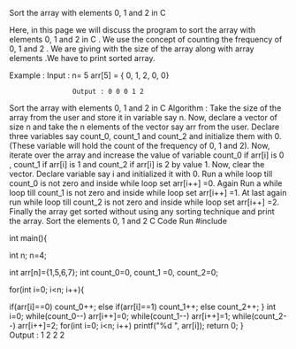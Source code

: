 Sort the array with elements 0, 1 and 2 in C
 

Here, in this page we will discuss the program to sort the array with elements 0, 1 and 2 in C . We use the concept of counting the frequency of 0, 1 and 2 . We are giving with the size of the array along with array elements .We have to print sorted array.

Example :  Input : n= 5
                                arr[5] = { 0, 1, 2, 0, 0}

                    Output : 0 0 0 1 2

Sort the array with elements 0, 1 and 2 in C
Algorithm :
Take the size of the array from the user and store it in variable say n.
Now, declare a vector of size n and take the n elements of the vector say arr from the user.
Declare three variables say count_0, count_1 and count_2 and initialize them with 0. (These variable will hold the count of the frequency of 0, 1 and 2).
Now, iterate over the array and increase the value of variable count_0 if arr[i] is 0 , count_1 if arr[i] is 1 and count_2 if arr[i] is 2 by value 1.
Now, clear the vector.
Declare variable say i and initialized it with 0.
Run a while loop till count_0 is not zero and inside while loop set arr[i++] =0.
Again Run a while loop till count_1 is not zero and inside while loop set arr[i++] =1.
At last again run while loop till count_2 is not zero and inside while loop set arr[i++] =2.
Finally the array get sorted without using any sorting technique and print the array.
Sort the elements 0, 1 and 2
 C Code
Run
#include

int main(){

int n;
n=4;

int arr[n]={1,5,6,7};
int count_0=0, count_1 =0, count_2=0;

for(int i=0; i<n; i++){

if(arr[i]==0) count_0++;
else if(arr[i]==1) count_1++;
else count_2++;
}
int i=0;
while(count_0--) arr[i++]=0;
while(count_1--) arr[i++]=1;
while(count_2--) arr[i++]=2;
for(int i=0; i<n; i++)
printf("%d ", arr[i]);
return 0;
}						
Output :
1 2 2 2 

